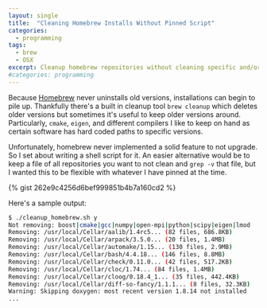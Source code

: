 ```yaml
---
layout: single
title:  "Cleaning Homebrew Installs Without Pinned Script"
categories:
  - programming
tags:
  - brew
  - OSX
excerpt: Cleanup homebrew repositories without cleaning specific and/or pinned repositories
#categories: programming 
---
```

Because [Homebrew](https://brew.sh/) never uninstalls old versions, installations can begin to pile up. Thankfully there's a built in cleanup tool `brew cleanup` which deletes older versions but sometimes it's useful to keep older versions around. Particularly, `cmake`, `eigen`, and different compilers I like to keep on hand as certain software has hard coded paths to specific versions. 

Unfortunately, homebrew never implemented a solid feature to not upgrade. So I set about writing a shell script for it. An easier alternative would be to keep a file of all repositories you want to not clean and `grep -v` that file, but I wanted this to be flexible with whatever I have pinned at the time. 

{% gist 262e9c4256d6bef999851b4b7a160cd2 %}

Here's a sample output:
```bash
$ ./cleanup_homebrew.sh y
Not removing: boost|cmake|gcc|numpy|open-mpi|python|scipy|eigen|lmod
Removing: /usr/local/Cellar/aalib/1.4rc5... (82 files, 686.8KB)
Removing: /usr/local/Cellar/arpack/3.5.0... (20 files, 1.4MB)
Removing: /usr/local/Cellar/automake/1.15... (130 files, 2.9MB)
Removing: /usr/local/Cellar/bash/4.4.18... (146 files, 8.8MB)
Removing: /usr/local/Cellar/check/0.11.0... (42 files, 517.2KB)
Removing: /usr/local/Cellar/cloc/1.74... (84 files, 1.4MB)
Removing: /usr/local/Cellar/cloog/0.18.4_1... (35 files, 442.4KB)
Removing: /usr/local/Cellar/diff-so-fancy/1.1.1... (8 files, 32.3KB)
Warning: Skipping doxygen: most recent version 1.8.14 not installed
...
```
